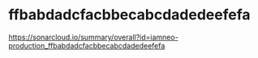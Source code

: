 # ffbabdadcfacbbecabcdadedeefefa
https://sonarcloud.io/summary/overall?id=iamneo-production_ffbabdadcfacbbecabcdadedeefefa
